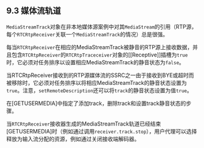 ## 9.3 媒体流轨道

`MediaStreamTrack`对象在非本地媒体源案例中对其`MediaStream`的引用（RTP源，每个`RTCRtpReceiver`关联一个`MediaStreamTrack`的情况）总是很强。

每当`RTCRtpReceiver`在相应的MediaStreamTrack被静音的RTP源上接收数据，并且包含`RTCRtpReceiver`的`RTCRtpTraceceiver`对象的[[Receptive]]插槽为`true`时，它必须对任务排序以设置相应MediaStreamTrack的静音状态为`false`。

当RTCRtpReceiver接收到的RTP源媒体流的SSRC之一由于接收到BYE或超时而被移除时，它必须对任务排序以将相应MediaStreamTrack的静音状态设置为`true`。注意，`setRemoteDescription`还可以将`track`的静音状态设置为值`true`。

在[GETUSERMEDIA]中指定了添加track，删除track和设置track静音状态的步骤。

当`RTCRtpReceiver`接收器生成的MediaStreamTrack轨道已经结束[GETUSERMEDIA]时（例如通过调用`receiver.track.stop`），用户代理可以选择释放为输入流分配的资源，例如通过关闭接收端解码器。



